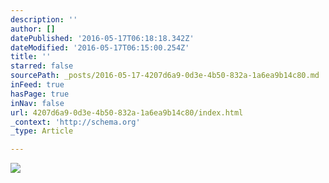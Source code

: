 ```yaml
---
description: ''
author: []
datePublished: '2016-05-17T06:18:18.342Z'
dateModified: '2016-05-17T06:15:00.254Z'
title: ''
starred: false
sourcePath: _posts/2016-05-17-4207d6a9-0d3e-4b50-832a-1a6ea9b14c80.md
inFeed: true
hasPage: true
inNav: false
url: 4207d6a9-0d3e-4b50-832a-1a6ea9b14c80/index.html
_context: 'http://schema.org'
_type: Article

---
```

![](https://the-grid-user-content.s3-us-west-2.amazonaws.com/23299d3e-8a68-415d-a113-88b5a78c0fee.jpg)